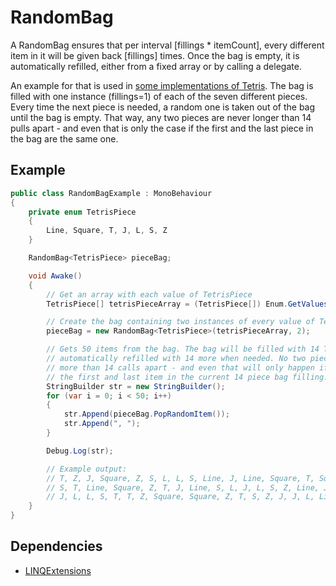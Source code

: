 # RandomBag

A RandomBag ensures that per interval [fillings * itemCount], every different item in it will be given back [fillings] times. Once the bag is empty, it is automatically refilled, either from a fixed array or by calling a delegate.

An example for that is used in [some implementations of Tetris](http://tetris.wikia.com/wiki/Random_Generator). The bag is filled with one instance (fillings=1) of each of the seven different pieces. Every time the next piece is needed, a random one is taken out of the bag until the bag is empty. That way, any two pieces are never longer than 14 pulls apart - and even that is only the case if the first and the last piece in the bag are the same one.

## Example

```C#
public class RandomBagExample : MonoBehaviour
{
	private enum TetrisPiece
	{
		Line, Square, T, J, L, S, Z
	}

	RandomBag<TetrisPiece> pieceBag;

	void Awake()
	{
		// Get an array with each value of TetrisPiece
		TetrisPiece[] tetrisPieceArray = (TetrisPiece[]) Enum.GetValues(typeof (TetrisPiece));

		// Create the bag containing two instances of every value of TetrisPiece
		pieceBag = new RandomBag<TetrisPiece>(tetrisPieceArray, 2);

		// Gets 50 items from the bag. The bag will be filled with 14 TetrisPieces and
		// automatically refilled with 14 more when needed. No two pieces will ever be
		// more than 14 calls apart - and even that will only happen if that piece was
		// the first and last item in the current 14 piece bag filling.
		StringBuilder str = new StringBuilder();
		for (var i = 0; i < 50; i++)
		{
			str.Append(pieceBag.PopRandomItem());
			str.Append(", ");
		}

		Debug.Log(str);

		// Example output:
		// T, Z, J, Square, Z, S, L, L, S, Line, J, Line, Square, T, Square, Z,
		// S, T, Line, Square, Z, T, J, Line, S, L, J, L, S, Z, Line, J, Line,
		// J, L, L, S, T, T, Z, Square, Square, Z, T, S, Z, J, J, L, Line, 
	}
}
```

## Dependencies

* [LINQExtensions](https://github.com/TobiasWehrum/unity-utilities/tree/master/LINQExtensions)